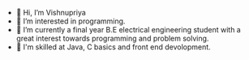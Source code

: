 - 👋 Hi, I’m Vishnupriya
- 👀 I’m interested in programming.
- 🌱 I’m currently a final year B.E electrical engineering student with a great interest towards programming and problem solving.
- 💞️ I'm skilled at Java, C basics and front end devolopment.

<!---
VishnupriyaV03/VishnupriyaV03 is a ✨ special ✨ repository because its `README.md` (this file) appears on your GitHub profile.
You can click the Preview link to take a look at your changes.
--->
